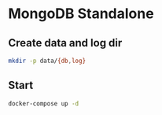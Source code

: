 # MongoDB Standalone

## Create data and log dir

```sh
mkdir -p data/{db,log}
```

## Start

```sh
docker-compose up -d
```

